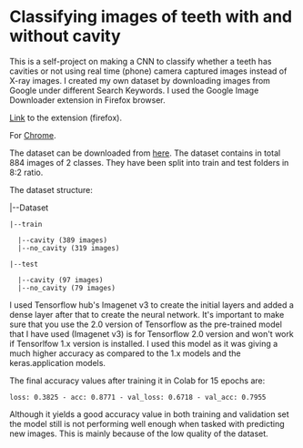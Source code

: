 # Classifying images of teeth with and without cavity

This is a self-project on making a CNN to classify whether a teeth has cavities or not using real time (phone) camera captured images instead of X-ray images.
I created my own dataset by downloading images from Google under different Search Keywords. I used the Google Image Downloader extension in Firefox browser. 

[Link](https://addons.mozilla.org/en-US/firefox/addon/google-images-downloader/) to the extension (firefox).

For [Chrome](https://chrome.google.com/webstore/detail/image-downloader/cnpniohnfphhjihaiiggeabnkjhpaldj).

The dataset can be downloaded from [here](https://drive.google.com/file/d/1SWxNftwN6HDNNOP2ONiSd9kvlikm3jLS/view?usp=sharing).
The dataset contains in total 884 images of 2 classes. They have been split into train and test folders in 8:2 ratio.

The dataset structure:


|--Dataset

    |--train
  
      |--cavity (389 images)
      |--no_cavity (319 images)
      
    |--test
  
      |--cavity (97 images)
      |--no_cavity (79 images)
  

I used Tensorflow hub's Imagenet v3 to create the initial layers and added a dense layer after that to create the neural network.
It's important to make sure that you use the 2.0 version of Tensorflow as the pre-trained model that I have used (Imagenet v3) is for Tensorflow 2.0 version and won't work if Tensorlfow 1.x version is installed. I used this model as it was giving a much higher accuracy as compared to the 1.x models and the keras.application models.

The final accuracy values after training it in Colab for 15 epochs are:

`loss: 0.3825 - acc: 0.8771 - val_loss: 0.6718 - val_acc: 0.7955`

Although it yields a good accuracy value in both training and validation set the model still is not performing well enough when tasked with predicting new images. This is mainly because of the low quality of the dataset.

